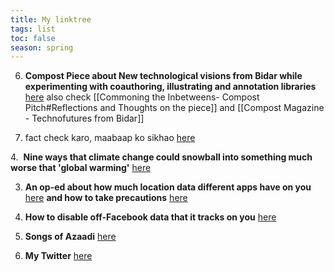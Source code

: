 ```yaml
---
title: My linktree
tags: list
toc: false
season: spring
---
```


6. **Compost Piece about New technological visions from Bidar while experimenting with coauthoring, illustrating and annotation libraries**
[here](https://one.compost.digital/fertile-technofutures-from-bidar/)
also check [[Commoning the Inbetweens- Compost Pitch#Reflections and Thoughts on the piece]] and [[Compost Magazine - Technofutures from Bidar]]

5. fact check karo, maabaap ko sikhao
[here](https://services.tattle.co.in/khoj/search)

4.  **Nine ways that climate change could snowball into something much worse that 'global warming'** 
[here](https://www.carbonbrief.org/explainer-nine-tipping-points-that-could-be-triggered-by-climate-change)

 
3. **An op-ed about how much location data different apps have on you**
[here](https://www.nytimes.com/interactive/2019/12/19/opinion/location-tracking-cell-phone.html)
 **and how to take precautions** 
[here](https://www.nytimes.com/interactive/2019/12/19/opinion/location-tracking-privacy-tips.html)

2. **How to disable off-Facebook data that it tracks on you**
[here](https://m.facebook.com/off_facebook_activity/activity_list?_rdr)

1. **Songs of Azaadi**
[here](https://www.youtube.com/playlist?list=PLrxU80wlxtw0ruWSwgs7u56LMnod5ByM8)

0. **My Twitter**
[here](www.twitter.com/micahalex_)